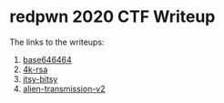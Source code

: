 # redpwn 2020 CTF Writeup

The links to the writeups:
1. [base646464](base646464/base646464.md)
2. [4k-rsa](4k-rsa/4k-rsa.md)
3. [itsy-bitsy](itsy-bitsy/itsy-bitsy.md) 
4. [alien-transmission-v2](alien-transmissions-v2/alien-transmissions-v2.md) 